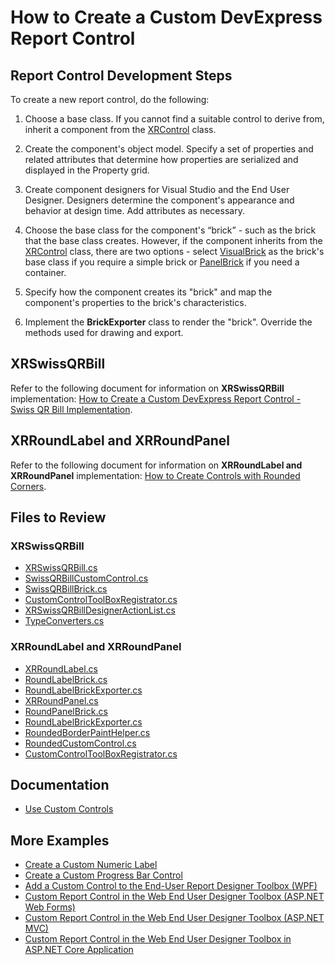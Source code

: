 # How to Create a Custom DevExpress Report Control

## Report Control Development Steps

To create a new report control, do the following:

1. Choose a base class. If you cannot find a suitable control to derive from, inherit a component from the [XRControl](https://docs.devexpress.com/XtraReports/DevExpress.XtraReports.UI.XRControl) class.

2. Create the component's object model. Specify a set of properties and related attributes that determine how  properties are serialized and displayed in the Property grid.

3. Create component designers for Visual Studio and the End User Designer. Designers determine the component's appearance and behavior at design time. Add attributes as necessary.

4. Choose the base class for the component's “brick” - such as the brick that the base class creates. However, if the component inherits from the [XRControl](https://docs.devexpress.com/XtraReports/DevExpress.XtraReports.UI.XRControl) class, there are two options - select [VisualBrick](https://docs.devexpress.com/CoreLibraries/DevExpress.XtraPrinting.VisualBrick) as the brick's base class if you require a simple brick or [PanelBrick](https://docs.devexpress.com/CoreLibraries/DevExpress.XtraPrinting.PanelBrick) if you need a container. 

5. Specify how the component creates its "brick" and map the component's properties to the brick's characteristics.

6. Implement the **BrickExporter** class to render the "brick". Override the methods used for drawing and export.

## XRSwissQRBill

Refer to the following document for information on **XRSwissQRBill** implementation: [How to Create a Custom DevExpress Report Control - Swiss QR Bill Implementation](./Examples/SwissQRBillExample/Readme.md).

## XRRoundLabel and XRRoundPanel

Refer to the following document for information on **XRRoundLabel and XRRoundPanel** implementation: [How to Create Controls with Rounded Corners](./DevExpress.XtraReports.CustomControls.RoundedControls/Readme.md).

## Files to Review

### XRSwissQRBill

- [XRSwissQRBill.cs](/DevExpress.XtraReports.CustomControls.SwissQRBill/SwissQRBill/XRSwissQRBill.cs)
- [SwissQRBillCustomControl.cs](/DevExpress.XtraReports.CustomControls.SwissQRBill\SwissQRBillCustomControl.cs)
- [SwissQRBillBrick.cs](/DevExpress.XtraReports.CustomControls.SwissQRBill/SwissQRBill/SwissQRBillBrick.cs)
- [CustomControlToolBoxRegistrator.cs](/DevExpress.XtraReports.CustomControls.Design/CustomControlToolBoxRegistrator.cs)
- [XRSwissQRBillDesignerActionList.cs](/DevExpress.XtraReports.CustomControls.Design/XRSwissQRBillDesignerActionList.cs)
- [TypeConverters.cs](/DevExpress.XtraReports.CustomControls.SwissQRBill/SwissQRBill/TypeConverters.cs)

### XRRoundLabel and XRRoundPanel

- [XRRoundLabel.cs](/DevExpress.XtraReports.CustomControls.RoundedControls/Label/XRRoundLabel.cs)
- [RoundLabelBrick.cs](/DevExpress.XtraReports.CustomControls.RoundedControls/Label/RoundLabelBrick.cs)
- [RoundLabelBrickExporter.cs](/DevExpress.XtraReports.CustomControls.RoundedControls/Label/RoundLabelBrickExporter.cs)
- [XRRoundPanel.cs](/DevExpress.XtraReports.CustomControls.RoundedControls/Panel/XRRoundPanel.cs)
- [RoundPanelBrick.cs](/DevExpress.XtraReports.CustomControls.RoundedControls/Panel/RoundPanelBrick.cs)
- [RoundLabelBrickExporter.cs](/DevExpress.XtraReports.CustomControls.RoundedControls/Panel/RoundPanelBrickExporter.cs)
- [RoundedBorderPaintHelper.cs](./DevExpress.XtraReports.CustomControls.RoundedControls/RoundedBorderPaintHelper.cs)
- [RoundedCustomControl.cs](./DevExpress.XtraReports.CustomControls.RoundedControls/RoundedCustomControl.cs)
- [CustomControlToolBoxRegistrator.cs](./DevExpress.XtraReports.CustomControls.Design/CustomControlToolBoxRegistrator.cs)

## Documentation

- [Use Custom Controls](https://docs.devexpress.com/XtraReports/2607/detailed-guide-to-devexpress-reporting/use-report-controls/use-custom-controls)

## More Examples

- [Create a Custom Numeric Label](https://github.com/DevExpress-Examples/Reporting-Create-Custom-Numeric-Label)
- [Create a Custom Progress Bar Control](https://github.com/DevExpress-Examples/Reporting_how-to-create-custom-report-controls-e57)
- [Add a Custom Control to the End-User Report Designer Toolbox (WPF)](https://github.com/DevExpress-Examples/Reporting_wpf-end-user-report-designer-how-to-register-a-custom-control-in-the-designers-t416384)
- [Custom Report Control in the Web End User Designer Toolbox (ASP.NET Web Forms)](https://github.com/DevExpress-Examples/Reporting_aspxreportdesigner-how-to-register-a-custom-control-in-the-designers-toolbox-t209289)
- [Custom Report Control in the Web End User Designer Toolbox (ASP.NET MVC)](https://github.com/DevExpress-Examples/Reporting-AspNetMvc-Create-Custom-Control)
- [Custom Report Control in the Web End User Designer Toolbox in ASP.NET Core Application](https://github.com/DevExpress-Examples/Reporting-AspNetCore-Create-Custom-Control) 
